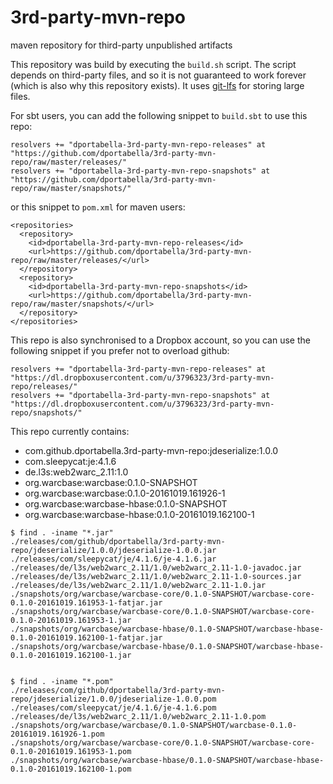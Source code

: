 # 3rd-party-mvn-repo
maven repository for third-party unpublished artifacts

This repository was build by executing the `build.sh` script.
The script depends on third-party files, and so it is not guaranteed to work forever (which is also why this repository exists).
It uses [git-lfs](https://git-lfs.github.com/) for storing large files.


For sbt users, you can add the following snippet to `build.sbt` to use this repo:
```
resolvers += "dportabella-3rd-party-mvn-repo-releases" at "https://github.com/dportabella/3rd-party-mvn-repo/raw/master/releases/"
resolvers += "dportabella-3rd-party-mvn-repo-snapshots" at "https://github.com/dportabella/3rd-party-mvn-repo/raw/master/snapshots/"
```

or this snippet to `pom.xml` for maven users:
```
<repositories>
  <repository>
    <id>dportabella-3rd-party-mvn-repo-releases</id>
    <url>https://github.com/dportabella/3rd-party-mvn-repo/raw/master/releases/</url>
  </repository>
  <repository>
    <id>dportabella-3rd-party-mvn-repo-snapshots</id>
    <url>https://github.com/dportabella/3rd-party-mvn-repo/raw/master/snapshots/</url>
  </repository>
</repositories>
```

This repo is also synchronised to a Dropbox account, so you can use the following snippet if you prefer not to overload github:
```
resolvers += "dportabella-3rd-party-mvn-repo-releases" at "https://dl.dropboxusercontent.com/u/3796323/3rd-party-mvn-repo/releases/"
resolvers += "dportabella-3rd-party-mvn-repo-snapshots" at "https://dl.dropboxusercontent.com/u/3796323/3rd-party-mvn-repo/snapshots/"
```


This repo currently contains:
- com.github.dportabella.3rd-party-mvn-repo:jdeserialize:1.0.0
- com.sleepycat:je:4.1.6
- de.l3s:web2warc_2.11:1.0
- org.warcbase:warcbase:0.1.0-SNAPSHOT
- org.warcbase:warcbase:0.1.0-20161019.161926-1
- org.warcbase:warcbase-hbase:0.1.0-SNAPSHOT
- org.warcbase:warcbase-hbase:0.1.0-20161019.162100-1



```
$ find . -iname "*.jar"
./releases/com/github/dportabella/3rd-party-mvn-repo/jdeserialize/1.0.0/jdeserialize-1.0.0.jar
./releases/com/sleepycat/je/4.1.6/je-4.1.6.jar
./releases/de/l3s/web2warc_2.11/1.0/web2warc_2.11-1.0-javadoc.jar
./releases/de/l3s/web2warc_2.11/1.0/web2warc_2.11-1.0-sources.jar
./releases/de/l3s/web2warc_2.11/1.0/web2warc_2.11-1.0.jar
./snapshots/org/warcbase/warcbase-core/0.1.0-SNAPSHOT/warcbase-core-0.1.0-20161019.161953-1-fatjar.jar
./snapshots/org/warcbase/warcbase-core/0.1.0-SNAPSHOT/warcbase-core-0.1.0-20161019.161953-1.jar
./snapshots/org/warcbase/warcbase-hbase/0.1.0-SNAPSHOT/warcbase-hbase-0.1.0-20161019.162100-1-fatjar.jar
./snapshots/org/warcbase/warcbase-hbase/0.1.0-SNAPSHOT/warcbase-hbase-0.1.0-20161019.162100-1.jar


$ find . -iname "*.pom"
./releases/com/github/dportabella/3rd-party-mvn-repo/jdeserialize/1.0.0/jdeserialize-1.0.0.pom
./releases/com/sleepycat/je/4.1.6/je-4.1.6.pom
./releases/de/l3s/web2warc_2.11/1.0/web2warc_2.11-1.0.pom
./snapshots/org/warcbase/warcbase/0.1.0-SNAPSHOT/warcbase-0.1.0-20161019.161926-1.pom
./snapshots/org/warcbase/warcbase-core/0.1.0-SNAPSHOT/warcbase-core-0.1.0-20161019.161953-1.pom
./snapshots/org/warcbase/warcbase-hbase/0.1.0-SNAPSHOT/warcbase-hbase-0.1.0-20161019.162100-1.pom
```

